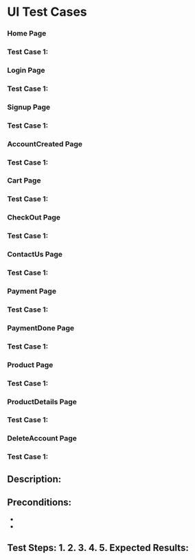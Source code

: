 # UI Test Cases

### Home Page
### Test Case 1: 

### Login Page
### Test Case 1: 

### Signup Page
### Test Case 1: 

### AccountCreated Page
### Test Case 1: 

### Cart Page
### Test Case 1: 

### CheckOut Page
### Test Case 1: 

### ContactUs Page
### Test Case 1: 

### Payment Page
### Test Case 1: 

### PaymentDone Page
### Test Case 1:

### Product Page
### Test Case 1: 

### ProductDetails Page
### Test Case 1: 

### DeleteAccount Page
### Test Case 1: 

**Description:** 
-
**Preconditions:**
- 
-
-
**Test Steps:**
1. 
2.
3.
4.
5.
**Expected Results:**
- 


